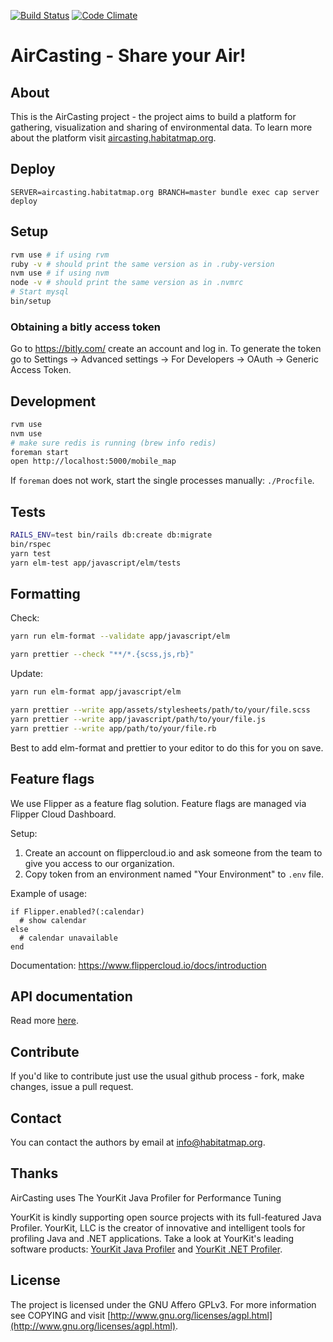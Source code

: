 [![Build Status](https://travis-ci.com/HabitatMap/AirCasting.svg?branch=master)](https://travis-ci.org/HabitatMap/AirCasting)
[![Code Climate](https://codeclimate.com/github/HabitatMap/AirCasting/badges/gpa.svg)](https://codeclimate.com/github/HabitatMap/AirCasting)

# AirCasting - Share your Air!

## About

This is the AirCasting project - the project aims to build a platform for gathering, visualization and sharing of environmental data. To learn more about the platform visit [aircasting.habitatmap.org](http://aircasting.habitatmap.org).

## Deploy

`SERVER=aircasting.habitatmap.org BRANCH=master bundle exec cap server deploy`

## Setup

```bash
rvm use # if using rvm
ruby -v # should print the same version as in .ruby-version
nvm use # if using nvm
node -v # should print the same version as in .nvmrc
# Start mysql
bin/setup
```

### Obtaining a bitly access token

Go to https://bitly.com/ create an account and log in. To generate the token go to Settings -> Advanced settings -> For Developers -> OAuth -> Generic Access Token.

## Development

```bash
rvm use
nvm use
# make sure redis is running (brew info redis)
foreman start
open http://localhost:5000/mobile_map
```

If `foreman` does not work, start the single processes manually: `./Procfile`.

## Tests

```bash
RAILS_ENV=test bin/rails db:create db:migrate
bin/rspec
yarn test
yarn elm-test app/javascript/elm/tests
```

## Formatting

Check:

```bash
yarn run elm-format --validate app/javascript/elm

yarn prettier --check "**/*.{scss,js,rb}"
```

Update:

```bash
yarn run elm-format app/javascript/elm

yarn prettier --write app/assets/stylesheets/path/to/your/file.scss
yarn prettier --write app/javascript/path/to/your/file.js
yarn prettier --write app/path/to/your/file.rb
```

Best to add elm-format and prettier to your editor to do this for you on save.

## Feature flags

We use Flipper as a feature flag solution. Feature flags are managed via Flipper Cloud Dashboard.

Setup:

1. Create an account on flippercloud.io and ask someone from the team to give you access to our organization.
2. Copy token from an environment named "Your Environment" to `.env` file.

Example of usage:

```
if Flipper.enabled?(:calendar)
  # show calendar
else
  # calendar unavailable
end
```

Documentation: https://www.flippercloud.io/docs/introduction

## API documentation

Read more [here](doc/api.md).

## Contribute

If you'd like to contribute just use the usual github process - fork, make changes, issue a pull request.

## Contact

You can contact the authors by email at [info@habitatmap.org](mailto:info@habitatmap.org).

## Thanks

AirCasting uses The YourKit Java Profiler for Performance Tuning

YourKit is kindly supporting open source projects with its full-featured Java Profiler. YourKit, LLC is the creator of innovative and intelligent tools for profiling Java and .NET applications. Take a look at YourKit's leading software products: [YourKit Java Profiler](http://www.yourkit.com/java/profiler/index.jsp) and [YourKit .NET Profiler](http://www.yourkit.com/.net/profiler/index.jsp).

## License

The project is licensed under the GNU Affero GPLv3. For more information see COPYING and visit [http://www.gnu.org/licenses/agpl.html](http://www.gnu.org/licenses/agpl.html).
